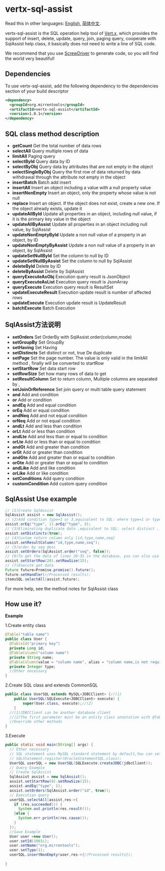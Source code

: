 # vertx-sql-assist
Read this in other languages: [English](./README.md), [简体中文](./README.zh.md).

vertx-sql-assist is the SQL operation help tool of [Vert.x](https://vertx.io/), which provides the support of insert, delete, update, query, join, paging query, cooperate with SqlAssist help class, it basically does not need to write a line of SQL code.

We recommend that you use [ScrewDriver](https://github.com/MirrenTools/screw-driver) to generate code, so you will find the world very beautiful!
## Dependencies
To use vertx-sql-assist, add the following dependency to the dependencies section of your build descriptor

``` XML
<dependency>
  <groupId>org.mirrentools</groupId>
  <artifactId>vertx-sql-assist</artifactId>
  <version>1.0.1</version>
</dependency>
```
## SQL class method description
* **getCount** Get the total number of data rows
* **selectAll** Query multiple rows of data
* **limitAll** Paging query
* **selectById** Query data by ID
* **selectByObj** Query data by attributes that are not empty in the object
* **selectSingleByObj** Query the first row of data returned by data withdrawal through the attribute not empty in the object
* **insertBatch** Batch add insert
* **insertAll** Insert an object including a value with a null property value
* **insertNonEmpty** Insert an object, only the property whose value is not null
* **replace** Insert an object. If the object does not exist, create a new one. If the object already exists, update it
* **updateAllById** Update all properties in an object, including null value, if it is the primary key value in the object
* **updateAllByAssist** Update all properties in an object including null value, by SqlAssist
* **updateNonEmptyById** Update a non null value of a property in an object, by ID
* **updateNonEmptyByAssist** Update a non null value of a property in an object, by SqlAssist
* **updateSetNullById** Set the column to null by ID
* **updateSetNullByAssist** Set the column to null by SqlAssist
* **deleteById** Delete by ID
* **deleteByAssist** Delete by SqlAssist
* **queryExecuteAsObj** Execution query result is JsonObject
* **queryExecuteAsList** Execution query result is JsonArray
* **queryExecute** Execution query result is ResultSet
* **updateExecuteResult** Execution update result is number of affected rows
* **updateExecute** Execution update result is UpdateResult
* **batchExecute** Batch Execution

## SqlAssist方法说明
* **setOrders** Set OrderBy with SqlAssist.order(column,mode)
* **setGroupBy** Set GroupBy
* **setHaving** Set Having
* **setDistincts** Set distinct or not, true De duplicate
* **setPage** Set the page number. The value is only valid in the limitAll method , finally will be converted to startRow
* **setStartRow** Set data start row
* **setRowSize** Set how many rows of data to get
* **setResultColumn** Set to return column, Multiple columns are separated by ,
* **setJoinOrReference** Set join query or multi table query statement
* **and** Add and condition
* **or** Add or condition
* **andEq** Add and equal condition
* **orEq** Add or equal condition
* **andNeq** Add and not equal condition
* **orNeq** Add or not equal condition
* **andLt** Add and less than condition
* **orLt** Add or less than condition
* **andLte** Add and less than or equal to condition
* **orLte** Add or less than or equal to condition
* **andGt** Add and greater than condition
* **orGt** Add or greater than condition
* **andGte** Add and greater than or equal to condition
* **orGte** Add or greater than or equal to condition
* **andLike** Add and like condition
* **orLike** Add or like condition
* **setConditions** Add query condition
* **customCondition** Add custom query condition

## SqlAssist Use example
``` java
// (1)Create SqlAssist
SqlAssist assist = new SqlAssist();
// (2)Add condition type=1 or 3,equivalent to SQL: where type=1 or type=3
assist.orEq("type", 1).orEq("type", 3);
// (3)Eliminating duplicate data ,equivalent to SQL: select distinct ...
assist.setDistincts(true);
// (4)Custom return column only [id,type,name,seq]
assist.setResultColumn("id,type,name,seq");
// (5)order by seq desc
assist.setOrders(SqlAssist.order("seq", false));
// (6)To get the data of lines 20-35 in the database, you can also use setpage (page number) to get the data by page,equivalent to SQL: limit 20,15
assist.setStartRow(20).setRowSize(15);
// (7)Execute get data
Future future=Promise.promise().future();
future.setHandler(//Processed results);
itemsSQL.selectAll(assist,future);
```
For more help, see the method notes for SqlAssist class


## How use it?

**Example**

1.Create entity class

``` java
@Table("table name")
public class User {
  @TableId("primary key")
  private Long id;
  @TableColumn("column name")
  private String name;
  @TableColumn(value = "column name", alias = "column name,is not required")
  private Integer type;
  //Other necessary
}  
```
2.Create SQL class and  extends CommonSQL

``` java
public class UserSQL extends MySQL<JDBCClient> {//(1)
	public UserSQL(SQLExecute<JDBCClient> execute) {
		super(User.class, execute);//(2)
	}
  //(1)JDBCClient can be another database client
  //(2)The first parameter must be an entity class annotation with @Table, @TableId, @TableColumn
  //Override other methods
}  
```
3.Execute

``` java
public static void main(String[] args) {
  // Other necessary
  // SQL statement uses MySQL standard statement by default,You can set different database SQL statements through SQLStatement,support : MySQL、PostgreSQL、Oracle、DB2、SQL Server、SQLite,For example, if you set it to Oracle, you can:
  // SQLStatement.register(OracleStatementSQL.class);
  UserSQL userSQL = new UserSQL(SQLExecute.createJDBC(jdbcClient));
  // Query Example
  // Create SqlAssist
  SqlAssist assist = new SqlAssist();
  assist.setStartRow(0).setRowSize(15);
  assist.andEq("type", 1);
  assist.setOrders(SqlAssist.order("id", true));
  // Execution query
  userSQL.selectAll(assist,res->{
    if (res.succeeded()) {
      System.out.println(res.result());
    }else {
      System.err.println(res.cause());
    }
  });
  //Save Example
  User user =new User();
  user.setId(1001L);
  user.setName("org.mirrentools");
  user.setType(1);
  userSQL.insertNonEmpty(user,res->{//Processed results});
  
}
```

